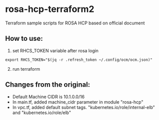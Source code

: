 # rosa-hcp-terraform2

Terraform sample scripts for ROSA HCP based on official document

## How to use:
 1. set RHCS_TOKEN variable after rosa login
 ```
 export RHCS_TOKEN="$(jq -r .refresh_token ~/.config/ocm/ocm.json)" 
 ```

 2. run terraform 

## Changes from the original: 

- Default Machine CIDR is 10.1.0.0/16
- In main.tf, added machine_cidr parameter in module "rosa-hcp"
- In vpc.tf, added default subnet tags.  "kubernetes.io/role/internal-elb" and  "kubernetes.io/role/elb"
